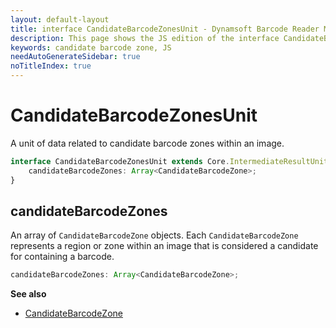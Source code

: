 ```yaml
---
layout: default-layout
title: interface CandidateBarcodeZonesUnit - Dynamsoft Barcode Reader Module JS Edition API Reference
description: This page shows the JS edition of the interface CandidateBarcodeZonesUnit in Dynamsoft Barcode Reader Module.
keywords: candidate barcode zone, JS
needAutoGenerateSidebar: true
noTitleIndex: true
---
```


# CandidateBarcodeZonesUnit

A unit of data related to candidate barcode zones within an image.

```typescript
interface CandidateBarcodeZonesUnit extends Core.IntermediateResultUnit {
    candidateBarcodeZones: Array<CandidateBarcodeZone>;
}
```

## candidateBarcodeZones

An array of `CandidateBarcodeZone` objects. Each `CandidateBarcodeZone` represents a region or zone within an image that is considered a candidate for containing a barcode.

```typescript
candidateBarcodeZones: Array<CandidateBarcodeZone>;
```

**See also**

* [CandidateBarcodeZone](./candidate-barcode-zone.md)